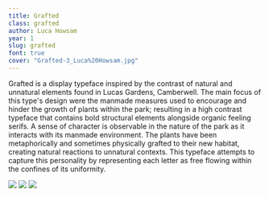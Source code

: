 ```yaml
---
title: Grafted
class: grafted
author: Luca Howsam
year: 1
slug: grafted
font: true
cover: "Grafted-3_Luca%20Howsam.jpg"
---
```


Grafted is a display typeface inspired by the contrast of natural and unnatural elements found in Lucas Gardens, Camberwell. The main focus of this type's design were the manmade measures used to encourage and hinder the growth of plants within the park; resulting in a high contrast typeface that contains bold structural elements alongside organic feeling serifs. A sense of character is observable in the nature of the park as it interacts with its manmade environment. The plants have been metaphorically and sometimes physically grafted to their new habitat, creating natural reactions to unnatural contexts. This typeface attempts to capture this personality by representing each letter as free flowing within the confines of its uniformity.

![](/images/Grafted-3_Luca%20Howsam.jpg)
![](/images/Grafted-2_Luca%20Howsam.jpg)
![](/images/Grafted-1_Luca%20Howsam.jpg)
